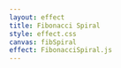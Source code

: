 ```yaml
---
layout: effect
title: Fibonacci Spiral
style: effect.css
canvas: fibSpiral
effect: FibonacciSpiral.js
---
```


<script>
FibonacciSpiral.genSeq(75)
FibonacciSpiral.draw(75)
</script>